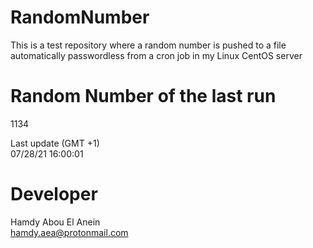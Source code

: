 # RandomNumber    
This is a test repository where a random number is pushed to a file automatically passwordless from a cron job in my Linux CentOS server    
# Random Number of the last run   
1134
      
Last update (GMT +1)    
07/28/21 16:00:01
# Developer    
Hamdy Abou El Anein   
hamdy.aea@protonmail.com
